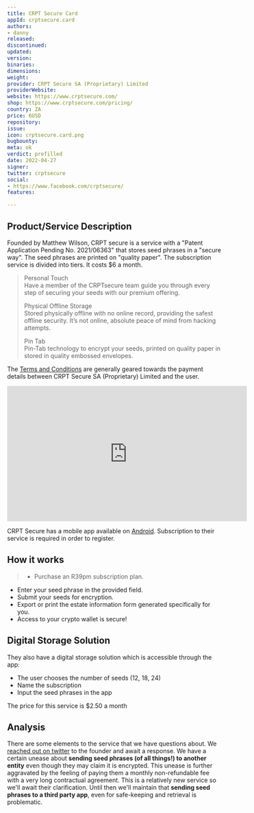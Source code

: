 ```yaml
---
title: CRPT Secure Card
appId: crptsecure.card
authors:
- danny
released: 
discontinued: 
updated: 
version: 
binaries: 
dimensions: 
weight: 
provider: CRPT Secure SA (Proprietary) Limited
providerWebsite: 
website: https://www.crptsecure.com/
shop: https://www.crptsecure.com/pricing/
country: ZA
price: 6USD
repository: 
issue: 
icon: crptsecure.card.png
bugbounty: 
meta: ok
verdict: prefilled
date: 2022-04-27
signer: 
twitter: crptsecure
social:
- https://www.facebook.com/crptsecure/
features: 

---
```


## Product/Service Description 

Founded by Matthew Wilson, CRPT secure is a service with a "Patent Application Pending No. 2021/06363" that stores seed phrases in a "secure way". The seed phrases are printed on "quality paper". The subscription service is divided into tiers. It costs $6 a month. 

> Personal Touch<br>
> Have a member of the CRPTsecure team guide you through every step of securing your seeds with our premium offering.
>
> Physical Offline Storage<br>
> Stored physically offline with no online record, providing the safest offline security. It’s not online, absolute peace of mind from hacking attempts.
>
> Pin Tab<br>
> Pin-Tab technology to encrypt your seeds, printed on quality paper in stored in quality embossed envelopes.

The [Terms and Conditions](https://www.crptsecure.com/terms-and-conditions/) are generally geared towards the payment details between CRPT Secure SA (Proprietary) Limited and the user. 

<iframe width="560" height="315" src="https://www.youtube.com/embed/YbTTtfjiqi8" title="YouTube video player" frameborder="0" allow="accelerometer; autoplay; clipboard-write; encrypted-media; gyroscope; picture-in-picture" allowfullscreen></iframe>

CRPT Secure has a mobile app available on [Android](https://play.google.com/store/apps/details?id=com.cryptsecure.crpt.crpt_mobile). Subscription to their service is required in order to register. 

## How it works

> - Purchase an R39pm subscription plan.
- Enter your seed phrase in the provided field.
- Submit your seeds for encryption.
- Export or print the estate information form generated specifically for you.
- Access to your crypto wallet is secure!

## Digital Storage Solution 

They also have a digital storage solution which is accessible through the app: 

- The user chooses the number of seeds (12, 18, 24)
- Name the subscription
- Input the seed phrases in the app

The price for this service is $2.50 a month

## Analysis 

There are some elements to the service that we have questions about. We [reached out on twitter](https://twitter.com/BitcoinWalletz/status/1511873887034044419) to the founder and await a response. We have a certain unease about **sending seed phrases (of all things!) to another entity** even though they may claim it is encrypted. This unease is further aggravated by the feeling of paying them a monthly non-refundable fee with a very long contractual agreement. This is a relatively new service so we'll await their clarification. Until then we'll maintain that **sending seed phrases to a third party app**, even for safe-keeping and retrieval is problematic.
